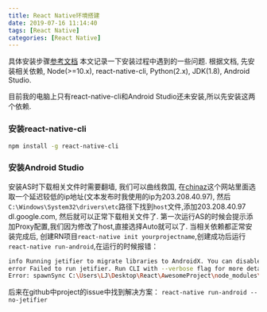 ```yaml
---
title: React Native环境搭建
date: 2019-07-16 11:14:40
tags: [React Native]
categories: [React Native]
---
```


具体安装步骤[参考文档](https://reactnative.cn/docs/getting-started/ "")
本文记录一下安装过程中遇到的一些问题.
根据文档, 先安装相关依赖, Node(>=10.x), react-native-cli, Python(2.x), JDK(1.8), Android Studio. 
<!-- more -->

目前我的电脑上只有react-native-cli和Android Studio还未安装,所以先安装这两个依赖.

### 安装react-native-cli

``` bash
npm install -g react-native-cli
```

### 安装Android Studio

安装AS时下载相关文件时需要翻墙, 我们可以曲线救国, 在[chinaz](http://ping.chinaz.com/dl.google.com "")这个网站里面选取一个延迟较低的ip地址(文本发布时我使用的ip为203.208.40.97), 然后`C:\Windows\System32\drivers\etc`路径下找到`host`文件,添加203.208.40.97 dl.google.com, 然后就可以正常下载相关文件了.
第一次运行AS的时候会提示添加Proxy配置,我们因为修改了host,直接选择Auto就可以了.
当相关依赖都正常安装完成后, 创建RN项目`react-native init yourprojectname`,创建成功后运行`react-native run-android`,在运行的时候报错：
``` bash
info Running jetifier to migrate libraries to AndroidX. You can disable it using "--no-jetifier" flag.
error Failed to run jetifier. Run CLI with --verbose flag for more details.
Error: spawnSync C:\Users\LJ\Desktop\React\AwesomeProject\node_modules\jetifier\bin\jetify ENOENT
```
后来在github中project的issue中找到解决方案：
`react-native run-android --no-jetifier`
